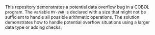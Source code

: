 This repository demonstrates a potential data overflow bug in a COBOL program. The variable `MY-VAR` is declared with a size that might not be sufficient to handle all possible arithmetic operations.  The solution demonstrates how to handle potential overflow situations using a larger data type or adding checks.